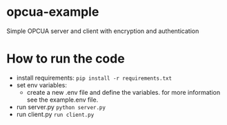 # opcua-example
Simple OPCUA server and client with encryption and authentication


# How to run the code
- install requirements:
        `pip install -r requirements.txt`
- set env variables:
    - create a new .env file and define the variables. for more information see the example.env file.
- run server.py
        `python server.py`
- run client.py
        `run client.py`
